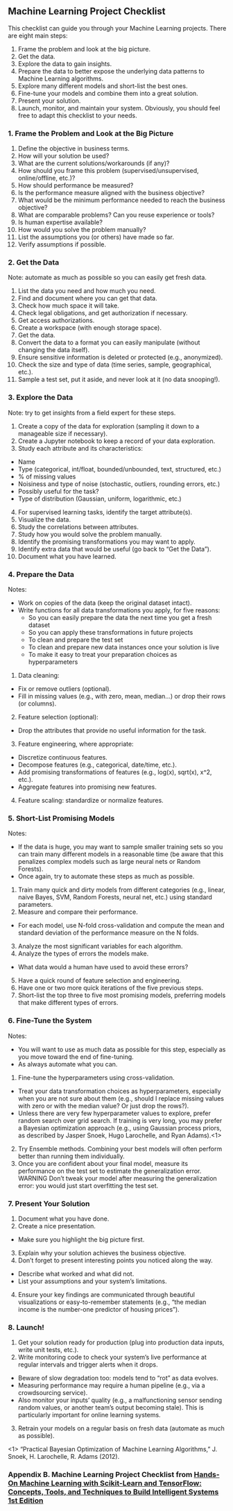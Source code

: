 ## Machine Learning Project Checklist
This checklist can guide you through your Machine Learning projects. There are eight main steps:
1. Frame the problem and look at the big picture.
2. Get the data.
3. Explore the data to gain insights.
4. Prepare the data to better expose the underlying data patterns to Machine Learning algorithms.
5. Explore many different models and short-list the best ones.
6. Fine-tune your models and combine them into a great solution.
7. Present your solution.
8. Launch, monitor, and maintain your system.
Obviously, you should feel free to adapt this checklist to your needs.

### 1. Frame the Problem and Look at the Big Picture
1. Define the objective in business terms.
2. How will your solution be used?
3. What are the current solutions/workarounds (if any)?
4. How should you frame this problem (supervised/unsupervised, online/offline, etc.)?
5. How should performance be measured?
6. Is the performance measure aligned with the business objective?
7. What would be the minimum performance needed to reach the business objective?
8. What are comparable problems? Can you reuse experience or tools?
9. Is human expertise available?
10. How would you solve the problem manually?
11. List the assumptions you (or others) have made so far.
12. Verify assumptions if possible.

### 2. Get the Data
Note: automate as much as possible so you can easily get fresh data.
1. List the data you need and how much you need.
2. Find and document where you can get that data.
3. Check how much space it will take.
4. Check legal obligations, and get authorization if necessary.
5. Get access authorizations.
6. Create a workspace (with enough storage space).
7. Get the data.
8. Convert the data to a format you can easily manipulate (without changing the data itself).
9. Ensure sensitive information is deleted or protected (e.g., anonymized).
10. Check the size and type of data (time series, sample, geographical, etc.).
11. Sample a test set, put it aside, and never look at it (no data snooping!).

### 3. Explore the Data
Note: try to get insights from a field expert for these steps.
1. Create a copy of the data for exploration (sampling it down to a manageable size if necessary).
2. Create a Jupyter notebook to keep a record of your data exploration.
3. Study each attribute and its characteristics:
  * Name
  * Type (categorical, int/float, bounded/unbounded, text, structured, etc.)
  * % of missing values
  * Noisiness and type of noise (stochastic, outliers, rounding errors, etc.)
  * Possibly useful for the task?
  * Type of distribution (Gaussian, uniform, logarithmic, etc.)
4. For supervised learning tasks, identify the target attribute(s).
5. Visualize the data.
6. Study the correlations between attributes.
7. Study how you would solve the problem manually.
8. Identify the promising transformations you may want to apply.
9. Identify extra data that would be useful (go back to “Get the Data”).
10. Document what you have learned.

### 4. Prepare the Data
Notes:
- Work on copies of the data (keep the original dataset intact).
- Write functions for all data transformations you apply, for five reasons:
  - So you can easily prepare the data the next time you get a fresh dataset
  - So you can apply these transformations in future projects
  - To clean and prepare the test set
  - To clean and prepare new data instances once your solution is live
  - To make it easy to treat your preparation choices as hyperparameters
1. Data cleaning:
  - Fix or remove outliers (optional).
  - Fill in missing values (e.g., with zero, mean, median…) or drop their rows (or columns).
2. Feature selection (optional):
  - Drop the attributes that provide no useful information for the task.
3. Feature engineering, where appropriate:
  - Discretize continuous features.
  - Decompose features (e.g., categorical, date/time, etc.).
  - Add promising transformations of features (e.g., log(x), sqrt(x), x^2, etc.).
  - Aggregate features into promising new features.
4. Feature scaling: standardize or normalize features.

### 5. Short-List Promising Models
Notes:
- If the data is huge, you may want to sample smaller training sets so you can train many different models in a reasonable time (be aware that this penalizes complex models such as large neural nets or Random Forests).
- Once again, try to automate these steps as much as possible.
1. Train many quick and dirty models from different categories (e.g., linear, naive Bayes, SVM, Random Forests, neural net, etc.) using standard parameters.
2. Measure and compare their performance.
  - For each model, use N-fold cross-validation and compute the mean and standard deviation of the performance measure on the N folds.
3. Analyze the most significant variables for each algorithm.
4. Analyze the types of errors the models make.
  - What data would a human have used to avoid these errors?
5. Have a quick round of feature selection and engineering.
6. Have one or two more quick iterations of the five previous steps.
7. Short-list the top three to five most promising models, preferring models that make different types of errors.

### 6. Fine-Tune the System
Notes:
- You will want to use as much data as possible for this step, especially as you move toward the end of fine-tuning.
- As always automate what you can.
1. Fine-tune the hyperparameters using cross-validation.
  - Treat your data transformation choices as hyperparameters, especially when you are not sure about them (e.g., should I replace missing values with zero or with the median value? Or just drop the rows?).
  - Unless there are very few hyperparameter values to explore, prefer random search over grid search. If training is very long, you may prefer a Bayesian optimization approach (e.g., using Gaussian process priors, as described by Jasper Snoek, Hugo Larochelle, and Ryan Adams).<1>
2. Try Ensemble methods. Combining your best models will often perform better than running them individually.
3. Once you are confident about your final model, measure its performance on the test set to estimate the generalization error.
WARNING
Don’t tweak your model after measuring the generalization error: you would just start overfitting the test set.

### 7. Present Your Solution
1. Document what you have done.
2. Create a nice presentation.
  - Make sure you highlight the big picture first.
3. Explain why your solution achieves the business objective.
3. Don’t forget to present interesting points you noticed along the way.
  - Describe what worked and what did not.
  - List your assumptions and your system’s limitations.
4. Ensure your key findings are communicated through beautiful visualizations or easy-to-remember statements (e.g., “the median income is the number-one predictor of housing prices”).

### 8. Launch!
1. Get your solution ready for production (plug into production data inputs, write unit tests, etc.).
2. Write monitoring code to check your system’s live performance at regular intervals and trigger alerts when it drops.
  - Beware of slow degradation too: models tend to “rot” as data evolves.
  - Measuring performance may require a human pipeline (e.g., via a crowdsourcing service).
  - Also monitor your inputs’ quality (e.g., a malfunctioning sensor sending random values, or another team’s output becoming stale). This is particularly important for online learning systems.
3. Retrain your models on a regular basis on fresh data (automate as much as possible).

<1> “Practical Bayesian Optimization of Machine Learning Algorithms,” J. Snoek, H. Larochelle, R. Adams (2012).

### Appendix B. Machine Learning Project Checklist from [Hands-On Machine Learning with Scikit-Learn and TensorFlow: Concepts, Tools, and Techniques to Build Intelligent Systems 1st Edition](https://www.amazon.com/Hands-Machine-Learning-Scikit-Learn-TensorFlow/dp/1491962291/ref=sr_1_1?s=books&ie=UTF8&qid=1499078407&sr=1-1&keywords=Hands+on)
